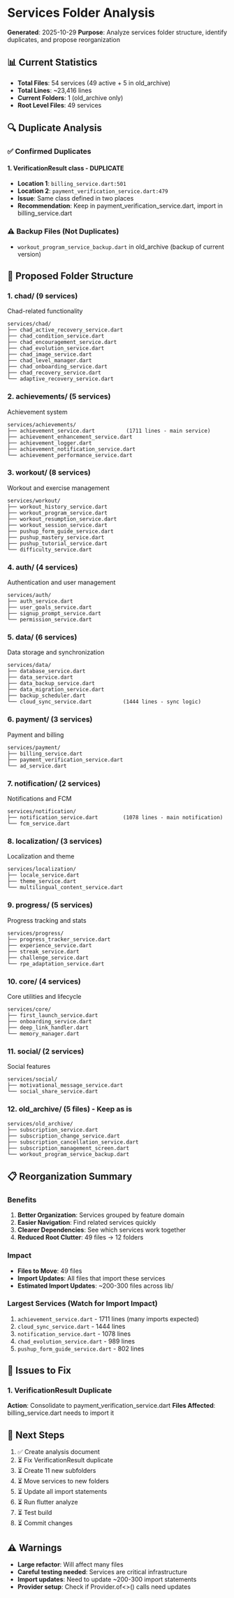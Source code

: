 # Services Folder Analysis

**Generated**: 2025-10-29
**Purpose**: Analyze services folder structure, identify duplicates, and propose reorganization

## 📊 Current Statistics

- **Total Files**: 54 services (49 active + 5 in old_archive)
- **Total Lines**: ~23,416 lines
- **Current Folders**: 1 (old_archive only)
- **Root Level Files**: 49 services

## 🔍 Duplicate Analysis

### ✅ Confirmed Duplicates

#### 1. **VerificationResult class** - DUPLICATE
- **Location 1**: `billing_service.dart:501`
- **Location 2**: `payment_verification_service.dart:479`
- **Issue**: Same class defined in two places
- **Recommendation**: Keep in payment_verification_service.dart, import in billing_service.dart

### ⚠️ Backup Files (Not Duplicates)
- `workout_program_service_backup.dart` in old_archive (backup of current version)

## 📁 Proposed Folder Structure

### 1. **chad/** (9 services)
Chad-related functionality

```
services/chad/
├── chad_active_recovery_service.dart
├── chad_condition_service.dart
├── chad_encouragement_service.dart
├── chad_evolution_service.dart
├── chad_image_service.dart
├── chad_level_manager.dart
├── chad_onboarding_service.dart
├── chad_recovery_service.dart
└── adaptive_recovery_service.dart
```

### 2. **achievements/** (5 services)
Achievement system

```
services/achievements/
├── achievement_service.dart          (1711 lines - main service)
├── achievement_enhancement_service.dart
├── achievement_logger.dart
├── achievement_notification_service.dart
└── achievement_performance_service.dart
```

### 3. **workout/** (8 services)
Workout and exercise management

```
services/workout/
├── workout_history_service.dart
├── workout_program_service.dart
├── workout_resumption_service.dart
├── workout_session_service.dart
├── pushup_form_guide_service.dart
├── pushup_mastery_service.dart
├── pushup_tutorial_service.dart
└── difficulty_service.dart
```

### 4. **auth/** (4 services)
Authentication and user management

```
services/auth/
├── auth_service.dart
├── user_goals_service.dart
├── signup_prompt_service.dart
└── permission_service.dart
```

### 5. **data/** (6 services)
Data storage and synchronization

```
services/data/
├── database_service.dart
├── data_service.dart
├── data_backup_service.dart
├── data_migration_service.dart
├── backup_scheduler.dart
└── cloud_sync_service.dart          (1444 lines - sync logic)
```

### 6. **payment/** (3 services)
Payment and billing

```
services/payment/
├── billing_service.dart
├── payment_verification_service.dart
└── ad_service.dart
```

### 7. **notification/** (2 services)
Notifications and FCM

```
services/notification/
├── notification_service.dart        (1078 lines - main notification)
└── fcm_service.dart
```

### 8. **localization/** (3 services)
Localization and theme

```
services/localization/
├── locale_service.dart
├── theme_service.dart
└── multilingual_content_service.dart
```

### 9. **progress/** (5 services)
Progress tracking and stats

```
services/progress/
├── progress_tracker_service.dart
├── experience_service.dart
├── streak_service.dart
├── challenge_service.dart
└── rpe_adaptation_service.dart
```

### 10. **core/** (4 services)
Core utilities and lifecycle

```
services/core/
├── first_launch_service.dart
├── onboarding_service.dart
├── deep_link_handler.dart
└── memory_manager.dart
```

### 11. **social/** (2 services)
Social features

```
services/social/
├── motivational_message_service.dart
└── social_share_service.dart
```

### 12. **old_archive/** (5 files) - Keep as is
```
services/old_archive/
├── subscription_service.dart
├── subscription_change_service.dart
├── subscription_cancellation_service.dart
├── subscription_management_screen.dart
└── workout_program_service_backup.dart
```

## 📋 Reorganization Summary

### Benefits
1. **Better Organization**: Services grouped by feature domain
2. **Easier Navigation**: Find related services quickly
3. **Clearer Dependencies**: See which services work together
4. **Reduced Root Clutter**: 49 files → 12 folders

### Impact
- **Files to Move**: 49 files
- **Import Updates**: All files that import these services
- **Estimated Import Updates**: ~200-300 files across lib/

### Largest Services (Watch for Import Impact)
1. `achievement_service.dart` - 1711 lines (many imports expected)
2. `cloud_sync_service.dart` - 1444 lines
3. `notification_service.dart` - 1078 lines
4. `chad_evolution_service.dart` - 989 lines
5. `pushup_form_guide_service.dart` - 802 lines

## 🚨 Issues to Fix

### 1. VerificationResult Duplicate
**Action**: Consolidate to payment_verification_service.dart
**Files Affected**: billing_service.dart needs to import it

## 📝 Next Steps

1. ✅ Create analysis document
2. ⏳ Fix VerificationResult duplicate
3. ⏳ Create 11 new subfolders
4. ⏳ Move services to new folders
5. ⏳ Update all import statements
6. ⏳ Run flutter analyze
7. ⏳ Test build
8. ⏳ Commit changes

## ⚠️ Warnings

- **Large refactor**: Will affect many files
- **Careful testing needed**: Services are critical infrastructure
- **Import updates**: Need to update ~200-300 import statements
- **Provider setup**: Check if Provider.of<>() calls need updates
